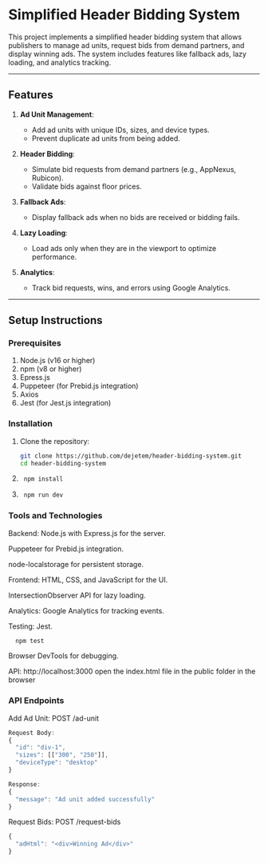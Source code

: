 # Simplified Header Bidding System

This project implements a simplified header bidding system that allows publishers to manage ad units, request bids from demand partners, and display winning ads. The system includes features like fallback ads, lazy loading, and analytics tracking.

---

## **Features**
1. **Ad Unit Management**:
   - Add ad units with unique IDs, sizes, and device types.
   - Prevent duplicate ad units from being added.

2. **Header Bidding**:
   - Simulate bid requests from demand partners (e.g., AppNexus, Rubicon).
   - Validate bids against floor prices.

3. **Fallback Ads**:
   - Display fallback ads when no bids are received or bidding fails.

4. **Lazy Loading**:
   - Load ads only when they are in the viewport to optimize performance.

5. **Analytics**:
   - Track bid requests, wins, and errors using Google Analytics.

---

## **Setup Instructions**

### **Prerequisites**
1. Node.js (v16 or higher)
2. npm (v8 or higher)
3. Epress.js
4. Puppeteer (for Prebid.js integration)
5. Axios
6. Jest (for Jest.js integration)

### **Installation**
1. Clone the repository:
   ```bash
   git clone https://github.com/dejetem/header-bidding-system.git
   cd header-bidding-system
   ```
2. ```bash
    npm install
   ```
3. ```bash
    npm run dev
   ```

### **Tools and Technologies**
Backend:
Node.js with Express.js for the server.

Puppeteer for Prebid.js integration.

node-localstorage for persistent storage.

Frontend:
HTML, CSS, and JavaScript for the UI.

IntersectionObserver API for lazy loading.

Analytics:
Google Analytics for tracking events.

Testing:
Jest.
```bash
  npm test
```

Browser DevTools for debugging.

API: http://localhost:3000
open the index.html file in the public folder in the browser

### **API Endpoints**
Add Ad Unit:
POST /ad-unit
```javascript
Request Body:
{
  "id": "div-1",
  "sizes": [["300", "250"]],
  "deviceType": "desktop"
}

Response:
{
  "message": "Ad unit added successfully"
}
```

Request Bids:
POST /request-bids
```javascript
{
  "adHtml": "<div>Winning Ad</div>"
}
```


